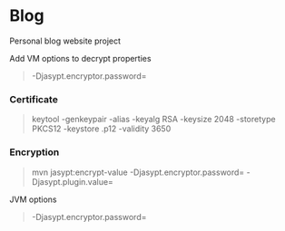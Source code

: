 # Blog

Personal blog website project

Add VM options to decrypt properties

> -Djasypt.encryptor.password=<password>

### Certificate

> keytool -genkeypair -alias <alias> -keyalg RSA -keysize 2048 -storetype PKCS12 -keystore <filename>.p12 -validity 3650

### Encryption

> mvn jasypt:encrypt-value -Djasypt.encryptor.password=<password> -Djasypt.plugin.value=<value>

JVM options

> -Djasypt.encryptor.password=<password>
